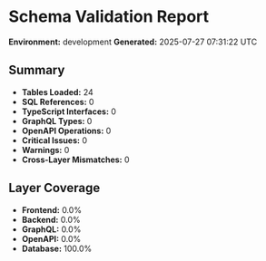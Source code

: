 # Schema Validation Report

**Environment:** development
**Generated:** 2025-07-27 07:31:22 UTC

## Summary

- **Tables Loaded:** 24
- **SQL References:** 0
- **TypeScript Interfaces:** 0
- **GraphQL Types:** 0
- **OpenAPI Operations:** 0
- **Critical Issues:** 0
- **Warnings:** 0
- **Cross-Layer Mismatches:** 0

## Layer Coverage

- **Frontend:** 0.0%
- **Backend:** 0.0%
- **GraphQL:** 0.0%
- **OpenAPI:** 0.0%
- **Database:** 100.0%

